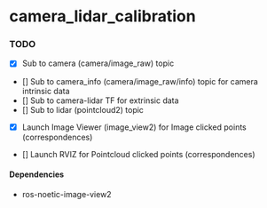 # camera_lidar_calibration


### TODO
- [x] Sub to camera (camera/image_raw) topic
- [] Sub to camera_info (camera/image_raw/info) topic for camera intrinsic data
- [] Sub to camera-lidar TF for extrinsic data
- [] Sub to lidar (pointcloud2) topic
- [X] Launch Image Viewer (image_view2) for Image clicked points (correspondences)
- [] Launch RVIZ for Pointcloud clicked points (correspondences) 


#### Dependencies
- ros-noetic-image-view2
